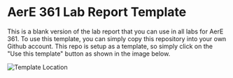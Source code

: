 # AerE 361 Lab Report Template

This is a blank version of the lab report that you can use in all labs for AerE 361. To use this template, you can simply copy this repository into your own Github account. This repo is setup as a template, so simply click on the "Use this template" button as shown in the image below.

![Template Location]()
